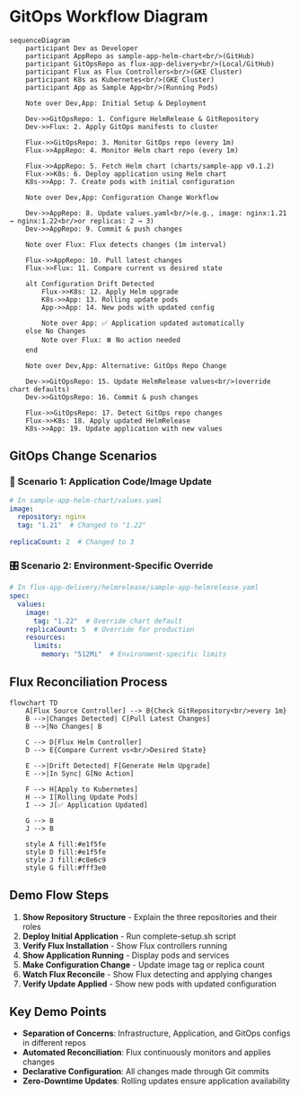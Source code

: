 # GitOps Workflow Diagram

```mermaid
sequenceDiagram
    participant Dev as Developer
    participant AppRepo as sample-app-helm-chart<br/>(GitHub)
    participant GitOpsRepo as flux-app-delivery<br/>(Local/GitHub)
    participant Flux as Flux Controllers<br/>(GKE Cluster)
    participant K8s as Kubernetes<br/>(GKE Cluster)
    participant App as Sample App<br/>(Running Pods)

    Note over Dev,App: Initial Setup & Deployment
    
    Dev->>GitOpsRepo: 1. Configure HelmRelease & GitRepository
    Dev->>Flux: 2. Apply GitOps manifests to cluster
    
    Flux->>GitOpsRepo: 3. Monitor GitOps repo (every 1m)
    Flux->>AppRepo: 4. Monitor Helm chart repo (every 1m)
    
    Flux->>AppRepo: 5. Fetch Helm chart (charts/sample-app v0.1.2)
    Flux->>K8s: 6. Deploy application using Helm chart
    K8s->>App: 7. Create pods with initial configuration
    
    Note over Dev,App: Configuration Change Workflow
    
    Dev->>AppRepo: 8. Update values.yaml<br/>(e.g., image: nginx:1.21 → nginx:1.22<br/>or replicas: 2 → 3)
    Dev->>AppRepo: 9. Commit & push changes
    
    Note over Flux: Flux detects changes (1m interval)
    
    Flux->>AppRepo: 10. Pull latest changes
    Flux->>Flux: 11. Compare current vs desired state
    
    alt Configuration Drift Detected
        Flux->>K8s: 12. Apply Helm upgrade
        K8s->>App: 13. Rolling update pods
        App->>App: 14. New pods with updated config
        
        Note over App: ✅ Application updated automatically
    else No Changes
        Note over Flux: ⏸️ No action needed
    end
    
    Note over Dev,App: Alternative: GitOps Repo Change
    
    Dev->>GitOpsRepo: 15. Update HelmRelease values<br/>(override chart defaults)
    Dev->>GitOpsRepo: 16. Commit & push changes
    
    Flux->>GitOpsRepo: 17. Detect GitOps repo changes
    Flux->>K8s: 18. Apply updated HelmRelease
    K8s->>App: 19. Update application with new values
```

## GitOps Change Scenarios

### 🔄 Scenario 1: Application Code/Image Update
```yaml
# In sample-app-helm-chart/values.yaml
image:
  repository: nginx
  tag: "1.21"  # Changed to "1.22"
  
replicaCount: 2  # Changed to 3
```

### 🎛️ Scenario 2: Environment-Specific Override
```yaml
# In flux-app-delivery/helmrelease/sample-app-helmrelease.yaml
spec:
  values:
    image:
      tag: "1.22"  # Override chart default
    replicaCount: 5  # Override for production
    resources:
      limits:
        memory: "512Mi"  # Environment-specific limits
```

## Flux Reconciliation Process

```mermaid
flowchart TD
    A[Flux Source Controller] --> B{Check GitRepository<br/>every 1m}
    B -->|Changes Detected| C[Pull Latest Changes]
    B -->|No Changes| B
    
    C --> D[Flux Helm Controller]
    D --> E{Compare Current vs<br/>Desired State}
    
    E -->|Drift Detected| F[Generate Helm Upgrade]
    E -->|In Sync| G[No Action]
    
    F --> H[Apply to Kubernetes]
    H --> I[Rolling Update Pods]
    I --> J[✅ Application Updated]
    
    G --> B
    J --> B
    
    style A fill:#e1f5fe
    style D fill:#e1f5fe
    style J fill:#c8e6c9
    style G fill:#fff3e0
```

## Demo Flow Steps

1. **Show Repository Structure** - Explain the three repositories and their roles
2. **Deploy Initial Application** - Run complete-setup.sh script
3. **Verify Flux Installation** - Show Flux controllers running
4. **Show Application Running** - Display pods and services
5. **Make Configuration Change** - Update image tag or replica count
6. **Watch Flux Reconcile** - Show Flux detecting and applying changes
7. **Verify Update Applied** - Show new pods with updated configuration

## Key Demo Points

- **Separation of Concerns**: Infrastructure, Application, and GitOps configs in different repos
- **Automated Reconciliation**: Flux continuously monitors and applies changes
- **Declarative Configuration**: All changes made through Git commits
- **Zero-Downtime Updates**: Rolling updates ensure application availability